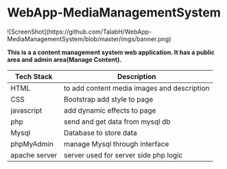 <html>
    <head>
    </head>
    <body>
        <h1> WebApp-MediaManagementSystem </h1>
        ![ScreenShot](https://github.com/TalabH/WebApp-MediaManagementSystem/blob/master/imgs/banner.png)
        <p><strong>This is a a content management system web application. It has a public area and admin area(Manage Content).</strong></p>
    </body>
</html>

Tech Stack | Description
    --- | ---
    HTML | to add content media images and description
    CSS | Bootstrap add style to page
    javascript | add dynamic effects to page
    php | send and get data from mysql db
    Mysql | Database to store data
    phpMyAdmin | manage Mysql through interface
    apache server | server used for server side php logic 
